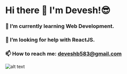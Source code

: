 # Hi there 👋 I'm Devesh!😎
### 🌱 I’m currently learning Web Development.
### 🤔 I’m looking for help with ReactJS.
### 📫 How to reach me: deveshb583@gmail.com

![alt text](https://images.unsplash.com/photo-1605379399642-870262d3d051?ixid=MXwxMjA3fDB8MHxwaG90by1wYWdlfHx8fGVufDB8fHw%3D&ixlib=rb-1.2.1&auto=format&fit=crop&w=1081&q=80)



<!--
**DeveshRB/DeveshRB** is a ✨ _special_ ✨ repository because its `README.md` (this file) appears on your GitHub profile.

Here are some ideas to get you started:

- 🔭 I’m currently working on ...
- 🌱 I’m currently learning ...
- 👯 I’m looking to collaborate on ...
- 🤔 I’m looking for help with ...
- 💬 Ask me about ...
- 📫 How to reach me: ...
- 😄 Pronouns: ...
- ⚡ Fun fact: ...
-->
